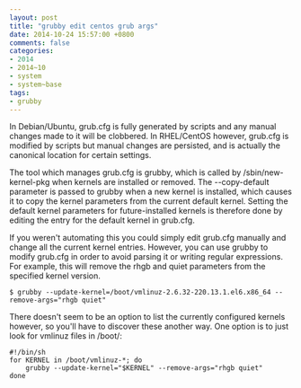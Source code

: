 ```yaml
---
layout: post
title: "grubby edit centos grub args"
date: 2014-10-24 15:57:00 +0800
comments: false
categories:
- 2014
- 2014~10
- system
- system~base
tags:
- grubby
---
```

In Debian/Ubuntu, grub.cfg is fully generated by scripts and any manual changes made to it will be clobbered. In RHEL/CentOS however, grub.cfg is modified by scripts but manual changes are persisted, and is actually the canonical location for certain settings.

The tool which manages grub.cfg is grubby, which is called by /sbin/new-kernel-pkg when kernels are installed or removed. The --copy-default parameter is passed to grubby when a new kernel is installed, which causes it to copy the kernel parameters from the current default kernel. Setting the default kernel parameters for future-installed kernels is therefore done by editing the entry for the default kernel in grub.cfg.

If you weren't automating this you could simply edit grub.cfg manually and change all the current kernel entries. However, you can use grubby to modify grub.cfg in order to avoid parsing it or writing regular expressions. For example, this will remove the rhgb and quiet parameters from the specified kernel version.

```
$ grubby --update-kernel=/boot/vmlinuz-2.6.32-220.13.1.el6.x86_64 --remove-args="rhgb quiet"
```

There doesn't seem to be an option to list the currently configured kernels however, so you'll have to discover these another way. One option is to just look for vmlinuz files in /boot/:

```
#!/bin/sh
for KERNEL in /boot/vmlinuz-*; do
    grubby --update-kernel="$KERNEL" --remove-args="rhgb quiet"
done
```
